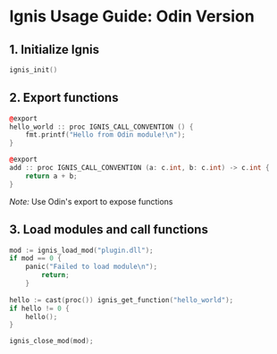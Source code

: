 Ignis Usage Guide: Odin Version
============================================

1\. Initialize Ignis
--------------------
```cpp
ignis_init()
```
    
2\. Export functions
--------------------
```cpp
@export
hello_world :: proc IGNIS_CALL_CONVENTION () {
    fmt.printf("Hello from Odin module!\n");
}

@export
add :: proc IGNIS_CALL_CONVENTION (a: c.int, b: c.int) -> c.int {
    return a + b;
}
```

_Note:_ Use Odin's export to expose functions

3\. Load modules and call functions
-----------------------------------
```cpp
mod := ignis_load_mod("plugin.dll");
if mod == 0 {
    panic("Failed to load module\n");
        return;
    }
    
hello := cast(proc()) ignis_get_function("hello_world");
if hello != 0 {
    hello();
}

ignis_close_mod(mod);
```